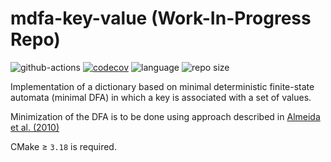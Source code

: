 mdfa-key-value (Work-In-Progress Repo)
================

![github-actions](https://github.com/dstrebkov/mdfa-key-value/actions/workflows/cmake.yml/badge.svg?event=push)
[![codecov](https://codecov.io/gh/dstrebkov/mdfa-key-value/branch/main/graph/badge.svg?token=ZH1RSUGL5R)](https://codecov.io/gh/dstrebkov/mdfa-key-value)
![language](https://img.shields.io/github/languages/top/dstrebkov/mdfa-key-value)
![repo size](https://img.shields.io/github/repo-size/dstrebkov/mdfa-key-value)



Implementation of a dictionary based on minimal deterministic finite-state automata (minimal DFA) in which a key is associated with a set of values.

Minimization of the DFA is to be done using approach described in [Almeida et al. (2010)](https://www.semanticscholar.org/paper/Incremental-DFA-minimisation-Almeida-Moreira/db9f9388d924bd789b2c52a331f6890228b35601)

CMake ≥ `3.18` is required.
